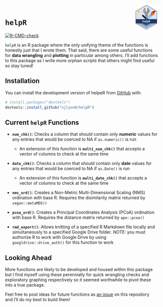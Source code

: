 
<!-- README.md is generated from README.Rmd. Please edit that file -->

<img src = "inst/images/helpR_hex.png" align = "right" width = "15%"/>

# `helpR`

<!-- badges: start -->

[![R-CMD-check](https://github.com/njlyon0/helpR/workflows/R-CMD-check/badge.svg)](https://github.com/njlyon0/helpR/actions)
<!-- badges: end -->

`helpR` is an R package where the only unifying theme of the functions
is honestly just that I wrote them. That said, there are some useful
functions for **data wrangling** and **plotting** in particular among
others. I’ll add functions to this package as I write more orphan
scripts that others might find useful so stay tuned!

## Installation

You can install the development version of helpeR from
[GitHub](https://github.com/) with:

``` r
# install.packages("devtools")
devtools::install_github("njlyon0/helpR")
```

## Current `helpR` Functions

-   **`num_chk()`**: Checks a column that *should* contain only
    **numeric** values for any entries that would be coerced to NA if
    `as.numeric()` is run

    -   An extension of this function is **`multi_num_chk()`** that
        accepts a vector of columns to check at the same time

-   **`date_chk()`**: Checks a column that *should* contain only
    **date** values for any entries that would be coerced to NA if
    `as.Date()` is run

    -   An extension of this function is **`multi_date_chk()`** that
        accepts a vector of columns to check at the same time

-   **`nms_ord()`**: Creates a Non-Metric Multi-Dimensional Scaling
    (NMS) ordination with base R. Requires the disimilarity matrix
    returned by `vegan::metaMDS()`

-   **`pcoa_ord()`**: Creates a Principal Coordinates Analysis (PCoA)
    ordination with base R. Requires the distance matrix returned by
    `ape::pcoa()`

-   **`rmd_export()`**: Allows knitting of a specified R Markdown file
    locally and simultaneously to a specified Google Drive folder.
    *NOTE:* you must authorize R to work with Google Drive by using
    `googldrive::drive_auth()` for this function to work

## Looking Ahead

More functions are likely to be developed and housed within this package
but I find myself using these perennially for quick wrangling checks and
exploratory graphing respectively so it seemed worthwhile to pivot these
into a true package.

Feel free to post ideas for future functions as [an
issue](https://github.com/njlyon0/helpR/issues) on this repository and
I’ll do my best to build them!
